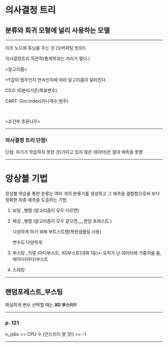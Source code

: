 # 의사결정 트리

## 분류와 회귀 모형에 널리 사용하는 모델

---

리프 노드에 튜닝을 주는 것 (오버피팅 방지!)

의사결정트리 직관적(통계학과는 거리가 멀다.)

<알고리즘>

*Y값이 범주인지 연속인지에 따라 알고리즘이 달라진다.

C5.0: IG분리기준(목표변수)

CART: Gini Index(지니계수;범주)

<br>

<조건부 추론나무>

---

### 의사결정 트리 단점!

단점: 자기가 학습하지 못한 것(가지고 있지 않은 데이터)은 절대 예측을 못함

---

# 앙상블 기법

앙상블 학습을 통한 분류는 여러 개의 분류기를 생성하고 그 예측을 결합함으로써 보다 정확한 최종 예측을 도출하는 기법

1. 보팅  _병렬 (알고리즘이 모두 다르면)

2. 배깅  _병렬 (알고리즘이 모두 같으면___랜덤 포레스트 )

   다양하게 하기 위해 부트스트랩(복원샘플링 사용)

   변수도 다양하게

3. 부스팅 _직렬 (아다부스트, XG부스트(대회 1등)<-오차가 난 데이터에 가중치를 줌, 에이다(아다)부스트

4. 스태킹



---

## 랜덤포레스트_부스팅

확실하게 변수 선택할 때는 **XG 부스터!!**

---

### p. 121

n_jobs == CPU 수 (건드리지 말 것!) == -1

---

